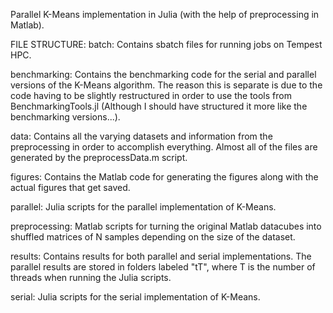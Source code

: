 Parallel K-Means implementation in Julia (with the help of preprocessing in Matlab).

FILE STRUCTURE:
batch: Contains sbatch files for running jobs on Tempest HPC.

benchmarking: Contains the benchmarking code for the serial and parallel versions of the K-Means algorithm. The reason this is separate is due to the code having to be slightly restructured in order to use the tools from BenchmarkingTools.jl (Although I should have structured it more like the benchmarking versions...).

data: Contains all the varying datasets and information from the preprocessing in order to accomplish everything. Almost all of the files are generated by the preprocessData.m script.

figures: Contains the Matlab code for generating the figures along with the actual figures that get saved.

parallel: Julia scripts for the parallel implementation of K-Means.

preprocessing: Matlab scripts for turning the original Matlab datacubes into shuffled matrices of N samples depending on the size of the dataset.

results: Contains results for both parallel and serial implementations. The parallel results are stored in folders labeled "tT", where T is the number of threads when running the Julia scripts.

serial: Julia scripts for the serial implementation of K-Means.

